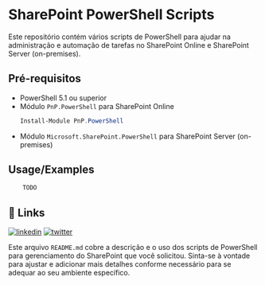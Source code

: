 # SharePoint PowerShell Scripts

Este repositório contém vários scripts de PowerShell para ajudar na administração e automação de tarefas no SharePoint Online e SharePoint Server (on-premises).

## Pré-requisitos

- PowerShell 5.1 ou superior
- Módulo `PnP.PowerShell` para SharePoint Online
  ```powershell
  Install-Module PnP.PowerShell
- Módulo `Microsoft.SharePoint.PowerShell` para SharePoint Server (on-premises)

## Usage/Examples

```PowerShell
    TODO
```



## 🔗 Links
[![linkedin](https://img.shields.io/badge/linkedin-0A66C2?style=for-the-badge&logo=linkedin&logoColor=white)](https://www.linkedin.com/in/vinicius-vina-costa/)
[![twitter](https://img.shields.io/badge/twitter-1DA1F2?style=for-the-badge&logo=twitter&logoColor=white)](https://twitter.com/vinaunder)



Este arquivo `README.md` cobre a descrição e o uso dos scripts de PowerShell para gerenciamento do SharePoint que você solicitou. Sinta-se à vontade para ajustar e adicionar mais detalhes conforme necessário para se adequar ao seu ambiente específico.